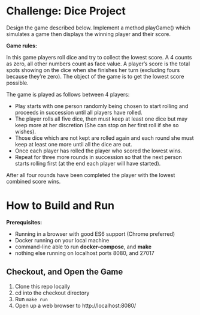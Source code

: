 # Challenge: Dice Project

Design the game described below. Implement a method playGame() which simulates a game then
displays the winning player and their score.

**Game rules:**

In this game players roll dice and try to collect the lowest score. A 4 counts as zero, all other
numbers count as face value. A player’s score is the total spots showing on the dice when she
finishes her turn (excluding fours because they’re zero). The object of the game is to get the lowest
score possible.

The game is played as follows between 4 players:
- Play starts with one person randomly being chosen to start rolling and proceeds in
succession until all players have rolled.
- The player rolls all five dice, then must keep at least one dice but may keep more at her
discretion (She can stop on her first roll if she so wishes).
- Those dice which are not kept are rolled again and each round she must keep at least one
more until all the dice are out.
- Once each player has rolled the player who scored the lowest wins.
- Repeat for three more rounds in succession so that the next person starts rolling first (at
the end each player will have started).

After all four rounds have been completed the player with the lowest combined score wins.

# How to Build and Run

**Prerequisites:**
- Running in a browser with good ES6 support (Chrome preferred)
- Docker running on your local machine
- command-line able to run **docker-compose**, and **make**
- nothing else running on localhost ports 8080, and 27017

## Checkout, and Open the Game
1. Clone this repo locally
1. cd into the checkout directory
1. Run ```make run```
1. Open up a web browser to http://localhost:8080/

